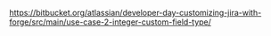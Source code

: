 https://bitbucket.org/atlassian/developer-day-customizing-jira-with-forge/src/main/use-case-2-integer-custom-field-type/